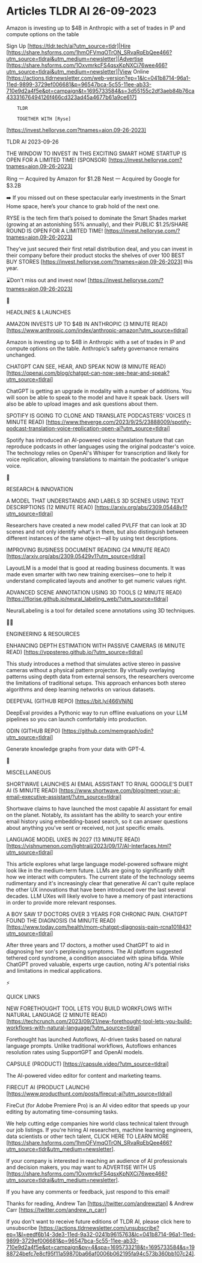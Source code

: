 # Articles TLDR AI 26-09-2023

Amazon is investing up to $4B in Anthropic with a set of trades in IP
and compute options on the table  

Sign Up [https://tldr.tech/ai?utm_source=tldr]|Hire
[https://share.hsforms.com/1hmOFVmqOTrON_SRvaRqEbQee466?utm_source=tldrai&utm_medium=newsletter]|Advertise
[https://share.hsforms.com/1OxvmrkcFS4qsxKpNXCi76wee466?utm_source=tldrai&utm_medium=newsletter]|View
Online
[https://actions.tldrnewsletter.com/web-version?ep=1&lc=041b8714-96a1-11ed-9899-3729ef006681&p=96547bca-5c55-11ee-ab33-710e9d2a4f5e&pt=campaign&t=1695733584&s=3d55155c2df3aeb84b76ca43331676494126f466cd323ad45a4677b61a9ce617]


		TLDR 

		TOGETHER WITH [Ryse]
[https://invest.helloryse.com?tnames=aion,09-26-2023]

TLDR AI 2023-09-26

THE WINDOW TO INVEST IN THIS EXCITING SMART HOME STARTUP IS OPEN FOR A
LIMITED TIME! (SPONSOR)
[https://invest.helloryse.com?tnames=aion,09-26-2023] 

Ring 一 Acquired by Amazon for $1.2B
Nest 一 Acquired by Google for $3.2B

➡️ If you missed out on these spectacular early investments in the
Smart Home space, here’s your chance to grab hold of the next one.

RYSE is the tech firm that’s poised to dominate the Smart Shades
market (growing at an astonishing 55% annually), and their PUBLIC
$1.25/SHARE ROUND IS OPEN FOR A LIMITED TIME!
[https://invest.helloryse.com/?tnames=aion,09-26-2023]

They’ve just secured their first retail distribution deal, and you
can invest in their company before their product stocks the shelves of
over 100 BEST BUY STORES
[https://invest.helloryse.com/?tnames=aion,09-26-2023] this year.

⌛Don't miss out and invest now!
[https://invest.helloryse.com/?tnames=aion,09-26-2023]

🚀 

HEADLINES & LAUNCHES

AMAZON INVESTS UP TO $4B IN ANTHROPIC (3 MINUTE READ)
[https://www.anthropic.com/index/anthropic-amazon?utm_source=tldrai] 

Amazon is investing up to $4B in Anthropic with a set of trades in IP
and compute options on the table. Anthropic’s safety governance
remains unchanged. 

CHATGPT CAN SEE, HEAR, AND SPEAK NOW (8 MINUTE READ)
[https://openai.com/blog/chatgpt-can-now-see-hear-and-speak?utm_source=tldrai]


ChatGPT is getting an upgrade in modality with a number of additions.
You will soon be able to speak to the model and have it speak back.
Users will also be able to upload images and ask questions about them.


SPOTIFY IS GOING TO CLONE AND TRANSLATE PODCASTERS’ VOICES (1 MINUTE
READ)
[https://www.theverge.com/2023/9/25/23888009/spotify-podcast-translation-voice-replication-open-ai?utm_source=tldrai]


Spotify has introduced an AI-powered voice translation feature that
can reproduce podcasts in other languages using the original
podcaster's voice. The technology relies on OpenAI's Whisper for
transcription and likely for voice replication, allowing translations
to maintain the podcaster's unique voice. 

🧠 

RESEARCH & INNOVATION

A MODEL THAT UNDERSTANDS AND LABELS 3D SCENES USING TEXT DESCRIPTIONS
(12 MINUTE READ)
[https://arxiv.org/abs/2309.05448v1?utm_source=tldrai] 

Researchers have created a new model called PVLFF that can look at 3D
scenes and not only identify what's in them, but also distinguish
between different instances of the same object—all by using text
descriptions. 

IMPROVING BUSINESS DOCUMENT READING (24 MINUTE READ)
[https://arxiv.org/abs/2309.05429v1?utm_source=tldrai] 

LayoutLM is a model that is good at reading business documents. It was
made even smarter with two new training exercises—one to help it
understand complicated layouts and another to get numeric values
right. 

ADVANCED SCENE ANNOTATION USING 3D TOOLS (2 MINUTE READ)
[https://florise.github.io/neural_labeling_web/?utm_source=tldrai] 

NeuralLabeling is a tool for detailed scene annotations using 3D
techniques. 

🧑‍💻 

ENGINEERING & RESOURCES

ENHANCING DEPTH ESTIMATION WITH PASSIVE CAMERAS (6 MINUTE READ)
[https://vppstereo.github.io/?utm_source=tldrai] 

This study introduces a method that simulates active stereo in passive
cameras without a physical pattern projector. By virtually overlaying
patterns using depth data from external sensors, the researchers
overcome the limitations of traditional setups. This approach enhances
both stereo algorithms and deep learning networks on various datasets.


DEEPEVAL (GITHUB REPO) [https://bit.ly/466VNjN] 

DeepEval provides a Pythonic way to run offline evaluations on your
LLM pipelines so you can launch comfortably into production. 

ODIN (GITHUB REPO)
[https://github.com/memgraph/odin?utm_source=tldrai] 

Generate knowledge graphs from your data with GPT-4. 

🎁 

MISCELLANEOUS

SHORTWAVE LAUNCHES AI EMAIL ASSISTANT TO RIVAL GOOGLE’S DUET AI (5
MINUTE READ)
[https://www.shortwave.com/blog/meet-your-ai-email-executive-assistant/?utm_source=tldrai]


Shortwave claims to have launched the most capable AI assistant for
email on the planet. Notably, its assistant has the ability to search
your entire email history using embedding-based search, so it can
answer questions about anything you've sent or received, not just
specific emails. 

LANGUAGE MODEL UXES IN 2027 (13 MINUTE READ)
[https://vishnumenon.com/lightrail/2023/09/17/AI-Interfaces.html?utm_source=tldrai]


This article explores what large language model-powered software might
look like in the medium-term future. LLMs are going to significantly
shift how we interact with computers. The current state of the
technology seems rudimentary and it's increasingly clear that
generative AI can't quite replace the other UX innovations that have
been introduced over the last several decades. LLM UXes will likely
evolve to have a memory of past interactions in order to provide more
relevant responses. 

A BOY SAW 17 DOCTORS OVER 3 YEARS FOR CHRONIC PAIN. CHATGPT FOUND THE
DIAGNOSIS (14 MINUTE READ)
[https://www.today.com/health/mom-chatgpt-diagnosis-pain-rcna101843?utm_source=tldrai]


After three years and 17 doctors, a mother used ChatGPT to aid in
diagnosing her son's perplexing symptoms. The AI platform suggested
tethered cord syndrome, a condition associated with spina bifida.
While ChatGPT proved valuable, experts urge caution, noting AI's
potential risks and limitations in medical applications. 

⚡ 

QUICK LINKS

NEW FORETHOUGHT TOOL LETS YOU BUILD WORKFLOWS WITH NATURAL LANGUAGE (2
MINUTE READ)
[https://techcrunch.com/2023/09/21/new-forethought-tool-lets-you-build-workflows-with-natural-language/?utm_source=tldrai]


Forethought has launched Autoflows, AI-driven tasks based on natural
language prompts. Unlike traditional workflows, Autoflows enhances
resolution rates using SupportGPT and OpenAI models. 

CAPSULE (PRODUCT) [https://capsule.video/?utm_source=tldrai] 

The AI-powered video editor for content and marketing teams. 

FIRECUT AI (PRODUCT LAUNCH)
[https://www.producthunt.com/posts/firecut-ai?utm_source=tldrai] 

FireCut (for Adobe Premiere Pro) is an AI video editor that speeds up
your editing by automating time-consuming tasks. 

 We help cutting edge companies hire world class technical talent
through our job listings. If you're hiring AI researchers, machine
learning engineers, data scientists or other tech talent, CLICK HERE
TO LEARN MORE
[https://share.hsforms.com/1hmOFVmqOTrON_SRvaRqEbQee466?utm_source=tldr&utm_medium=newsletter].


If your company is interested in reaching an audience of AI
professionals and decision makers, you may want to ADVERTISE WITH US
[https://share.hsforms.com/1OxvmrkcFS4qsxKpNXCi76wee466?utm_source=tldrai&utm_medium=newsletter].


If you have any comments or feedback, just respond to this email! 

Thanks for reading, 
Andrew Tan [https://twitter.com/andrewztan] & Andrew Carr
[https://twitter.com/andrew_n_carr] 

If you don't want to receive future editions of TLDR AI, please click
here to unsubscribe
[https://actions.tldrnewsletter.com/unsubscribe?ep=1&l=eedf6b14-3de3-11ed-9a32-0241b9615763&lc=041b8714-96a1-11ed-9899-3729ef006681&p=96547bca-5c55-11ee-ab33-710e9d2a4f5e&pt=campaign&pv=4&spa=1695733218&t=1695733584&s=1988724befc7e8cf95f11a59870ba66af0006b062195fa94c573b360bb107c24].